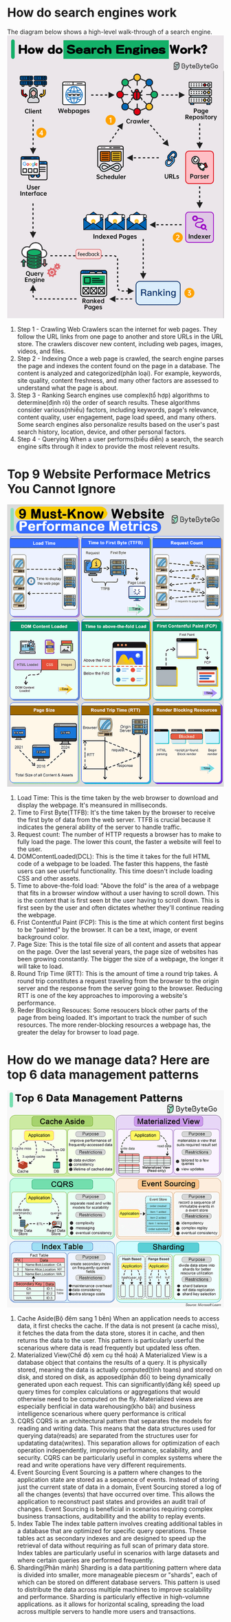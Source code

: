 # How do search engines work
The diagram below shows a high-level walk-through of a search engine.
![alt text](image.png)
1. Step 1 - Crawling
Web Crawlers scan the internet for web pages. They follow the URL links from one page to another and store URLs in the URL store. The crawlers discover new content, including web pages, images, videos, and files.
2. Step 2 - Indexing
Once a web page is crawled, the search engine parses the page and indexes the content found on the page in a database. The content is analyzed and categorized(phân loại). For example, keywords, site quality, content freshness, and many other factors are assessed to understand what the page is about.
3. Step 3 - Ranking
Search engines use complex(tổ hợp) algorithms to determine(định rõ) the order of search results. These algorithms consider various(nhiều) factors, including keywords, page's relevance, content quality, user engagement, page load speed, and many others. Some search engines also personalize results based on the user's past search history, location, device, and other personal factors.
4. Step 4 - Querying 
When a user performs(biểu diễn) a search, the search engine sifts through ít index to provide the most relevent results.
# Top 9 Website Performace Metrics You Cannot Ignore
![alt text](image-1.png)
1. Load Time: This is the time taken by the web browser to download and display the webpage. It's meansured in milliseconds.
2. Time to First Byte(TTFB): It's the time taken by the browser to receive the first byte of data from the web server. TTFB is crucial because it indicates the general ability of the server to handle traffic.
3. Request count: The number of HTTP requests a browser has to make to fully load the page. The lower this count, the faster a website will feel to the user.
4. DOMContentLoaded(DCL): This is the time it takes for the full HTML code of a webpage to be loaded. The faster this happens, the fastẻ users can see userful functionality. This time doesn't include loading CSS and other assets.
5. Time to above-the-fold load: "Above the fold" is the area of a webpage that fits in a browser window without a user having to scroll down. This is the content that is first seen bt the user having to scroll down. This is first seen by the user and often dictates whether they'll continue reading the webpage.
5. Frist Contentful Paint (FCP): This is the time at which content first begins to be "painted" by the  browser. It can be a text, image, or event background color.
6. Page Size: This is the total file size of all content and assets that appear on the page. Over the last several years, the page size of websites has been growing constantly. The bigger the size of a webpage, the longer it will take to load.
7. Round Trip Time (RTT): This is the amount of time a round trip takes. A round trip constitutes a request traveling from the browser to the origin server and the response from the server going to the browser. Reducing RTT is one of the key approaches to imporoving a website's performance.
8. Reder Blocking Resouces: Some resoucers block other parts of the page from being loaded. It's important to track the number of such resources. The more render-blocking resources a webpage has, the greater the delay for browser to load page.
# How do we manage data? Here are top 6 data management patterns
![alt text](image-2.png)
1. Cache Aside(Bộ đêm sang 1 bên)
When an application needs to access data, it first checks the cache. If the data is not present (a cache miss), it fetches the data from the data store, stores it in cache, and then returns the data to the user. This pattern is particularly userful the scenarious where data is read frequently but updated less often.
2. Materialized View(Chế độ xem cụ thể hoá)
A Materialized View is a database object that contains the results of a query. It is physically stored, meaning the data is actually computed(tính toans) and stored on disk, and stored on disk, as apposed(phản đối) to being dynamically generated upon each request. This can significantly(đáng kể) speed up query times for complex calculations or aggregations that would otherwise need to be computed on the fly. Materialized views are especially benficial in data warehousing(kho bãi) and business intelligence scenarious where query performance is critical
3. CQRS 
CQRS is an architectural pattern that separates the models for reading and writing data. This means that the data structures used for querying data(reads) are separated from the structures user for updatating data(writes). This separation allows for optimization of each operation independently, improving performance, scalability, and security. CQRS can be particularly useful in complex systems where the read and write operations have very different requirements.
4. Event Sourcing 
Event Sourcing is a pattern where changes to the application state are stored as a sequence of events. Instead of storing just the current state of data in a domain, Event Sourcing stored a log of all the changes (events) that have occurred over time. This allows the application to reconstruct past states and provides an audit trail of changes. Event Sourcing is beneficial in scenarios requiring complex business transactions, auditabillity and the ability to replay events.
5. Index Table 
The index table pattern involves creating additional tables in a database that are optimized for specific query operations. These tables act as secondary indexes and are designed to speed up the retrieval of data without requiring  as full scan of primary data store. Index tables are particularly useful in scenarios with large datasets and where certain queries are performed frequently.
6. Sharding(Phân mảnh)
Sharding is a data partitioning pattern where data is divided into smaller, more manageable piecesm or "shards", each of which can be stored on different database servers. This pattern is used to distribute the data across multiple machines to improve scalability and performance. Sharding is particularly effective in high-volumne applications. as it allows for horizontal scaling, spreading the load across multiple servers to handle more users and transactions.
